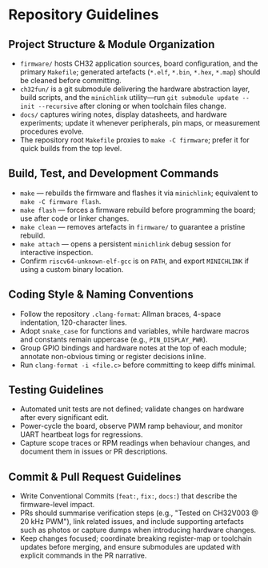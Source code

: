 # Repository Guidelines

## Project Structure & Module Organization

- `firmware/` hosts CH32 application sources, board configuration, and the primary `Makefile`; generated artefacts (`*.elf`, `*.bin`, `*.hex`, `*.map`) should be cleaned before committing.
- `ch32fun/` is a git submodule delivering the hardware abstraction layer, build scripts, and the `minichlink` utility—run `git submodule update --init --recursive` after cloning or when toolchain files change.
- `docs/` captures wiring notes, display datasheets, and hardware experiments; update it whenever peripherals, pin maps, or measurement procedures evolve.
- The repository root `Makefile` proxies to `make -C firmware`; prefer it for quick builds from the top level.

## Build, Test, and Development Commands

- `make` — rebuilds the firmware and flashes it via `minichlink`; equivalent to `make -C firmware flash`.
- `make flash` — forces a firmware rebuild before programming the board; use after code or linker changes.
- `make clean` — removes artefacts in `firmware/` to guarantee a pristine rebuild.
- `make attach` — opens a persistent `minichlink` debug session for interactive inspection.
- Confirm `riscv64-unknown-elf-gcc` is on `PATH`, and export `MINICHLINK` if using a custom binary location.

## Coding Style & Naming Conventions

- Follow the repository `.clang-format`: Allman braces, 4-space indentation, 120-character lines.
- Adopt `snake_case` for functions and variables, while hardware macros and constants remain uppercase (e.g., `PIN_DISPLAY_PWR`).
- Group GPIO bindings and hardware notes at the top of each module; annotate non-obvious timing or register decisions inline.
- Run `clang-format -i <file.c>` before committing to keep diffs minimal.

## Testing Guidelines

- Automated unit tests are not defined; validate changes on hardware after every significant edit.
- Power-cycle the board, observe PWM ramp behaviour, and monitor UART heartbeat logs for regressions.
- Capture scope traces or RPM readings when behaviour changes, and document them in issues or PR descriptions.

## Commit & Pull Request Guidelines

- Write Conventional Commits (`feat:`, `fix:`, `docs:`) that describe the firmware-level impact.
- PRs should summarise verification steps (e.g., "Tested on CH32V003 @ 20 kHz PWM"), link related issues, and include supporting artefacts such as photos or capture dumps when introducing hardware changes.
- Keep changes focused; coordinate breaking register-map or toolchain updates before merging, and ensure submodules are updated with explicit commands in the PR narrative.
